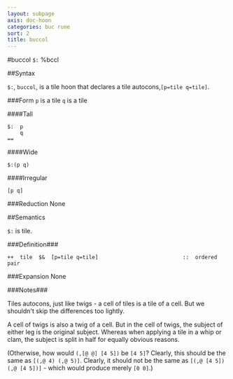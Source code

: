 ```yaml
---
layout: subpage
axis: doc-hoon
categories: buc rune
sort: 2
title: buccol
---
```


#buccol `$:` %bccl

##Syntax

`$:`, `buccol`, is a tile hoon that declares a tile autocons,`[p=tile q=tile]`.

###Form
`p` is a tile
`q` is a tile

####Tall

    $:  p
        q
    ==

####Wide

    $:(p q)

####Irregular

    [p q]

###Reduction
None

##Semantics

`$:` is tile.

###Definition###

    ++  tile  $&  [p=tile q=tile]                           ::  ordered pair

###Expansion
None


###Notes###

Tiles autocons, just like twigs - a cell of tiles is a tile of a cell. But we shouldn't skip the differences too lightly.

A cell of twigs is also a twig of a cell. But in the cell of twigs, the subject of either leg is the original subject. Whereas when applying a tile in a whip or clam, the subject is split in half for equally obvious reasons.

(Otherwise, how would `(,[@ @] [4 5])` be `[4 5]`? Clearly, this should be the same as `[(,@ 4) (,@ 5)]`. Clearly, it should not be the same as `[(,@ [4 5]) (,@ [4 5])]` - which would produce merely `[0 0]`.)


